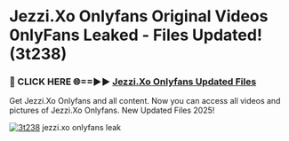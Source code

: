 # Jezzi.Xo Onlyfans Original Videos 0nlyFans Leaked - Files Updated! (3t238)

<h3>🔴 CLICK HERE 🌐==►► <a href="https://tinyurl.com/ms9xzufz" rel="nofollow">Jezzi.Xo Onlyfans Updated Files</a></h3>

Get Jezzi.Xo Onlyfans and all content. Now you can access all videos and pictures of Jezzi.Xo Onlyfans. New Updated Files 2025!

[![3t238](https://i.imgur.com/PQ7UWWw.gif)](https://tinyurl.com/ms9xzufz)
jezzi.xo onlyfans leak